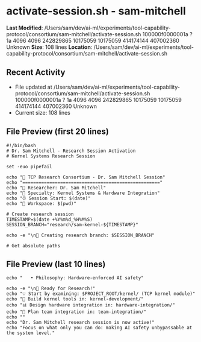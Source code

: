 # activate-session.sh - sam-mitchell

**Last Modified**: /Users/sam/dev/ai-ml/experiments/tool-capability-protocol/consortium/sam-mitchell/activate-session.sh 100000f0000001a ? 1a 4096 4096 242829865 10175059 10175059 414174144 407002360
Unknown
**Size**: 108 lines
**Location**: /Users/sam/dev/ai-ml/experiments/tool-capability-protocol/consortium/sam-mitchell/activate-session.sh

## Recent Activity
- File updated at /Users/sam/dev/ai-ml/experiments/tool-capability-protocol/consortium/sam-mitchell/activate-session.sh 100000f0000001a ? 1a 4096 4096 242829865 10175059 10175059 414174144 407002360
Unknown
- Current size: 108 lines

## File Preview (first 20 lines)
```
#!/bin/bash
# Dr. Sam Mitchell - Research Session Activation
# Kernel Systems Research Session

set -euo pipefail

echo "🔧 TCP Research Consortium - Dr. Sam Mitchell Session"
echo "==================================================="
echo "👤 Researcher: Dr. Sam Mitchell"
echo "🎯 Specialty: Kernel Systems & Hardware Integration"
echo "⏰ Session Start: $(date)"
echo "📁 Workspace: $(pwd)"

# Create research session
TIMESTAMP=$(date +%Y%m%d_%H%M%S)
SESSION_BRANCH="research/sam-kernel-${TIMESTAMP}"

echo -e "\n🌿 Creating research branch: $SESSION_BRANCH"

# Get absolute paths
```

## File Preview (last 10 lines)
```
echo "   • Philosophy: Hardware-enforced AI safety"

echo -e "\n🚀 Ready for Research!"
echo "💡 Start by examining: $PROJECT_ROOT/kernel/ (TCP kernel module)"
echo "🔧 Build kernel tools in: kernel-development/"
echo "📊 Design hardware integration in: hardware-integration/"
echo "🤝 Plan team integration in: team-integration/"
echo ""
echo "Dr. Sam Mitchell research session is now active!"
echo "Focus on what only you can do: making AI safety unbypassable at the system level."
```
